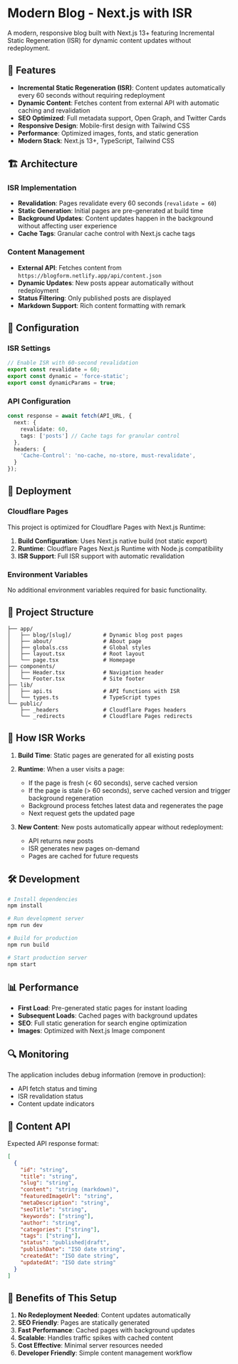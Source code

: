 # Modern Blog - Next.js with ISR

A modern, responsive blog built with Next.js 13+ featuring Incremental Static Regeneration (ISR) for dynamic content updates without redeployment.

## 🚀 Features

- **Incremental Static Regeneration (ISR)**: Content updates automatically every 60 seconds without requiring redeployment
- **Dynamic Content**: Fetches content from external API with automatic caching and revalidation
- **SEO Optimized**: Full metadata support, Open Graph, and Twitter Cards
- **Responsive Design**: Mobile-first design with Tailwind CSS
- **Performance**: Optimized images, fonts, and static generation
- **Modern Stack**: Next.js 13+, TypeScript, Tailwind CSS

## 🏗️ Architecture

### ISR Implementation
- **Revalidation**: Pages revalidate every 60 seconds (`revalidate = 60`)
- **Static Generation**: Initial pages are pre-generated at build time
- **Background Updates**: Content updates happen in the background without affecting user experience
- **Cache Tags**: Granular cache control with Next.js cache tags

### Content Management
- **External API**: Fetches content from `https://blogform.netlify.app/api/content.json`
- **Dynamic Updates**: New posts appear automatically without redeployment
- **Status Filtering**: Only published posts are displayed
- **Markdown Support**: Rich content formatting with remark

## 🔧 Configuration

### ISR Settings
```typescript
// Enable ISR with 60-second revalidation
export const revalidate = 60;
export const dynamic = 'force-static';
export const dynamicParams = true;
```

### API Configuration
```typescript
const response = await fetch(API_URL, {
  next: { 
    revalidate: 60,
    tags: ['posts'] // Cache tags for granular control
  },
  headers: {
    'Cache-Control': 'no-cache, no-store, must-revalidate',
  }
});
```

## 🚀 Deployment

### Cloudflare Pages
This project is optimized for Cloudflare Pages with Next.js Runtime:

1. **Build Configuration**: Uses Next.js native build (not static export)
2. **Runtime**: Cloudflare Pages Next.js Runtime with Node.js compatibility
3. **ISR Support**: Full ISR support with automatic revalidation

### Environment Variables
No additional environment variables required for basic functionality.

## 📁 Project Structure

```
├── app/
│   ├── blog/[slug]/          # Dynamic blog post pages
│   ├── about/                # About page
│   ├── globals.css           # Global styles
│   ├── layout.tsx            # Root layout
│   └── page.tsx              # Homepage
├── components/
│   ├── Header.tsx            # Navigation header
│   └── Footer.tsx            # Site footer
├── lib/
│   ├── api.ts                # API functions with ISR
│   └── types.ts              # TypeScript types
└── public/
    ├── _headers              # Cloudflare Pages headers
    └── _redirects            # Cloudflare Pages redirects
```

## 🔄 How ISR Works

1. **Build Time**: Static pages are generated for all existing posts
2. **Runtime**: When a user visits a page:
   - If the page is fresh (< 60 seconds), serve cached version
   - If the page is stale (> 60 seconds), serve cached version and trigger background regeneration
   - Background process fetches latest data and regenerates the page
   - Next request gets the updated page

3. **New Content**: New posts automatically appear without redeployment:
   - API returns new posts
   - ISR generates new pages on-demand
   - Pages are cached for future requests

## 🛠️ Development

```bash
# Install dependencies
npm install

# Run development server
npm run dev

# Build for production
npm run build

# Start production server
npm start
```

## 📊 Performance

- **First Load**: Pre-generated static pages for instant loading
- **Subsequent Loads**: Cached pages with background updates
- **SEO**: Full static generation for search engine optimization
- **Images**: Optimized with Next.js Image component

## 🔍 Monitoring

The application includes debug information (remove in production):
- API fetch status and timing
- ISR revalidation status
- Content update indicators

## 📝 Content API

Expected API response format:
```json
[
  {
    "id": "string",
    "title": "string",
    "slug": "string",
    "content": "string (markdown)",
    "featuredImageUrl": "string",
    "metaDescription": "string",
    "seoTitle": "string",
    "keywords": ["string"],
    "author": "string",
    "categories": ["string"],
    "tags": ["string"],
    "status": "published|draft",
    "publishDate": "ISO date string",
    "createdAt": "ISO date string",
    "updatedAt": "ISO date string"
  }
]
```

## 🎯 Benefits of This Setup

1. **No Redeployment Needed**: Content updates automatically
2. **SEO Friendly**: Pages are statically generated
3. **Fast Performance**: Cached pages with background updates
4. **Scalable**: Handles traffic spikes with cached content
5. **Cost Effective**: Minimal server resources needed
6. **Developer Friendly**: Simple content management workflow